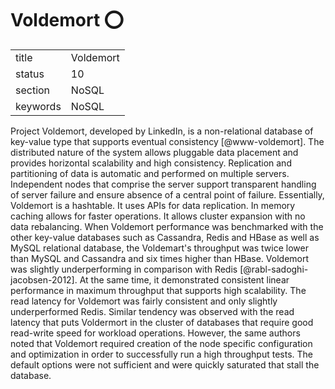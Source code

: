 # Voldemort :o:


|          |               |
| -------- | ------------- |
| title    | Voldemort     | 
| status   | 10            |
| section  | NoSQL         |
| keywords | NoSQL         |



Project Voldemort, developed by LinkedIn, is a non-relational database
of key-value type that supports eventual
consistency [@www-voldemort].  The distributed nature of the
system allows pluggable data placement and provides horizontal
scalability and high consistency. Replication and partitioning of data
is automatic and performed on multiple servers. Independent nodes that
comprise the server support transparent handling of server failure and
ensure absence of a central point of failure. Essentially, Voldemort
is a hashtable. It uses APIs for data replication. In memory caching
allows for faster operations. It allows cluster expansion with no data
rebalancing.  When Voldemort performance was benchmarked with the
other key-value databases such as Cassandra, Redis and HBase as well
as MySQL relational database, the Voldemart's throughput was twice
lower than MySQL and Cassandra and six times higher than
HBase. Voldemort was slightly underperforming in comparison with
Redis [@rabl-sadoghi-jacobsen-2012].  At the same time, it
demonstrated consistent linear performance in maximum throughput that
supports high scalability. The read latency for Voldemort was fairly
consistent and only slightly underperformed Redis. Similar tendency
was observed with the read latency that puts Voldermort in the cluster
of databases that require good read-write speed for workload
operations. However, the same authors noted that Voldemort required
creation of the node specific configuration and optimization in order
to successfully run a high throughput tests. The default options were
not sufficient and were quickly saturated that stall the database.


     
